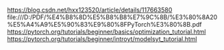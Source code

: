 https://blog.csdn.net/hxx123520/article/details/117663580
file:///D:/PDF/%E4%B8%8D%E5%B8%B8%E7%9C%8B/%E3%80%8A20%E5%A4%A9%E5%90%83%E9%80%8FPyTorch%E3%80%8B.pdf
https://pytorch.org/tutorials/beginner/basics/optimization_tutorial.html
https://pytorch.org/tutorials/beginner/introyt/modelsyt_tutorial.html